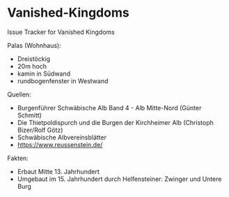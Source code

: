 # Vanished-Kingdoms
Issue Tracker for Vanished Kingdoms

Palas (Wohnhaus):
- Dreistöckig
- 20m hoch
- kamin in Südwand
- rundbogenfenster in Westwand

Quellen:
- Burgenführer Schwäbische Alb Band 4 - Alb Mitte-Nord (Günter Schmitt)
- Die Thietpoldispurch und die Burgen der Kirchheimer Alb (Christoph Bizer/Rolf Götz)
- Schwäbische Albvereinsblätter
- https://www.reussenstein.de/

Fakten:
- Erbaut Mitte 13. Jahrhundert
- Umgebaut im 15. Jahrhundert durch Helfensteiner: Zwinger und Untere Burg
